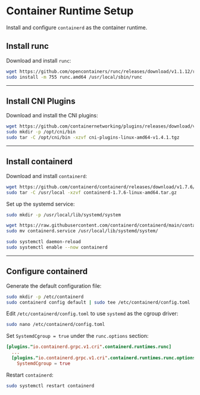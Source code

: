 # Container Runtime Setup

Install and configure `containerd` as the container runtime.

## Install runc

Download and install `runc`:

```bash
wget https://github.com/opencontainers/runc/releases/download/v1.1.12/runc.amd64
sudo install -m 755 runc.amd64 /usr/local/sbin/runc
```

---

## Install CNI Plugins

Download and install the CNI plugins:

```bash
wget https://github.com/containernetworking/plugins/releases/download/v1.4.1/cni-plugins-linux-amd64-v1.4.1.tgz
sudo mkdir -p /opt/cni/bin
sudo tar -C /opt/cni/bin -xzvf cni-plugins-linux-amd64-v1.4.1.tgz
```

---

## Install containerd

Download and install `containerd`:

```bash
wget https://github.com/containerd/containerd/releases/download/v1.7.6/containerd-1.7.6-linux-amd64.tar.gz
sudo tar -C /usr/local -xzvf containerd-1.7.6-linux-amd64.tar.gz
```

Set up the systemd service:

```bash
sudo mkdir -p /usr/local/lib/systemd/system

wget https://raw.githubusercontent.com/containerd/containerd/main/containerd.service
sudo mv containerd.service /usr/local/lib/systemd/system/

sudo systemctl daemon-reload
sudo systemctl enable --now containerd
```

---

## Configure containerd

Generate the default configuration file:

```bash
sudo mkdir -p /etc/containerd
sudo containerd config default | sudo tee /etc/containerd/config.toml
```

Edit `/etc/containerd/config.toml` to use `systemd` as the cgroup driver:

```bash
sudo nano /etc/containerd/config.toml
```

Set `SystemdCgroup = true` under the `runc.options` section:

```toml
[plugins."io.containerd.grpc.v1.cri".containerd.runtimes.runc]
  ...
  [plugins."io.containerd.grpc.v1.cri".containerd.runtimes.runc.options]
    SystemdCgroup = true
```

Restart `containerd`:

```bash
sudo systemctl restart containerd
```
